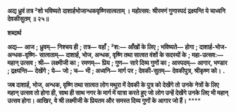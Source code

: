 **अद्य ध्रुवं तत्र ²शो भविष्यते** **दाशार्हभोजान्धकवृष्णिसात्वताम् ।** **महोत्सव: श्रीरमणं गुणास्पदं** **द्रक्ष्यन्ति ये चाध्वनि देवकीसुतम् ॥ २५॥** 

**शब्दार्थ** 

**अद्य—** **आज** **; ध्रुवम्—** **निश्चय ही** **; तत्र—** **वहाँ** **; ²श:—** **आँखों के लिए** **; भविष्यते—** **होगा** **; दाशार्ह-भोज-अन्धक-वृष्णि-** **सात्वताम्—** **दाशार्ह, भोज, अन्धक, वृष्णि तथा सात्वत वंशों के सदस्यों के** **; महा-उत्सव:—** **महान् उत्सव** **; श्री—** **लक्ष्मीजी का** **;** **रमणम्—** **प्रिय** **; गुण—** **सारे दिव्य गुणों का** **; आस्पदम्—** **आगार, भण्डार** **; द्रक्ष्यन्ति—** **देखेंगे** **; ये—** **जो** **; च—** **भी** **; अध्वनि—** **मार्ग** **पर** **; देवकी-सुतम्—** **देवकीपुत्र, श्रीकृष्ण को।** **.** 

**जब दाशार्ह, भोज, अन्धक, वृष्णि तथा सात्वत लोग मथुरा में देवकी के पुत्र को देखेंगे तो** **उनके नेत्रों के लिए महान् उत्सव तो होगा ही, साथ ही साथ नगर के मार्ग में यात्रा करते हुए जो** **लोग उन्हें देखेंगे उनके लिए भी महान् उत्सव होगा। आखिर, वे श्री लक्ष्मीजी के प्रियतम और** **समस्त दिव्य गुणों के आगार जो हैं।** **** 